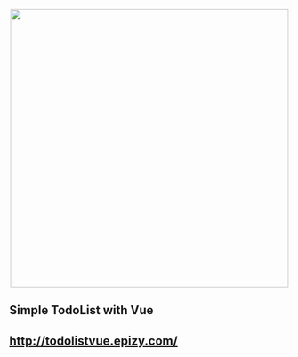 <p align="center"><a href="#" target="_blank"><img src="https://www.google.com/url?sa=i&url=https%3A%2F%2Ftr.aliexpress.com%2Fitem%2F32521313364.html&psig=AOvVaw0uvE2Gk2iNijipPkNJUTdY&ust=1610288021296000&source=images&cd=vfe&ved=0CAIQjRxqFwoTCJDAvr-Ej-4CFQAAAAAdAAAAABAD" width="500"></a></p>



## Simple TodoList with Vue



## http://todolistvue.epizy.com/

